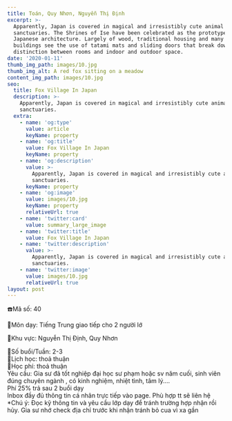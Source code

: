 ```yaml
---
title: Toán, Quy Nhơn, Nguyễn Thị Định
excerpt: >-
  Apparently, Japan is covered in magical and irresistibly cute animal
  sanctuaries. The Shrines of Ise have been celebrated as the prototype of
  Japanese architecture. Largely of wood, traditional housing and many temple
  buildings see the use of tatami mats and sliding doors that break down the
  distinction between rooms and indoor and outdoor space.
date: '2020-01-11'
thumb_img_path: images/10.jpg
thumb_img_alt: A red fox sitting on a meadow
content_img_path: images/10.jpg
seo:
  title: Fox Village In Japan
  description: >-
    Apparently, Japan is covered in magical and irresistibly cute animal
    sanctuaries.
  extra:
    - name: 'og:type'
      value: article
      keyName: property
    - name: 'og:title'
      value: Fox Village In Japan
      keyName: property
    - name: 'og:description'
      value: >-
        Apparently, Japan is covered in magical and irresistibly cute animal
        sanctuaries.
      keyName: property
    - name: 'og:image'
      value: images/10.jpg
      keyName: property
      relativeUrl: true
    - name: 'twitter:card'
      value: summary_large_image
    - name: 'twitter:title'
      value: Fox Village In Japan
    - name: 'twitter:description'
      value: >-
        Apparently, Japan is covered in magical and irresistibly cute animal
        sanctuaries.
    - name: 'twitter:image'
      value: images/10.jpg
      relativeUrl: true
layout: post
---
```

☎️Mã số: 40

🔹Môn dạy: Tiếng Trung giao tiếp cho 2 người lớ

🔹Khu vực: Nguyễn Thị Định, Quy Nhơn

🔹Số buổi/Tuần: 2-3\
🔹Lịch học: thoả thuận\
🔹Học phí:  thoả thuận\
Yêu cầu: Gia sư đã tốt nghiệp đại học sư phạm hoặc sv năm cuối, sinh viên đúng chuyên ngành , có kinh nghiệm, nhiệt tình, tâm lý....\
Phí 25% trả sau 2 buổi dạy\
Inbox đầy đủ thông tin cá nhân trực tiếp vào page. Phù hợp tt sẽ liên hệ\
*Chú ý: Đọc kỹ thông tin và yêu cầu lớp dạy để tránh trường hợp nhận rồi hủy. Gia sư nhớ check địa chỉ trước khi nhận tránh bỏ cua vì xa gần
